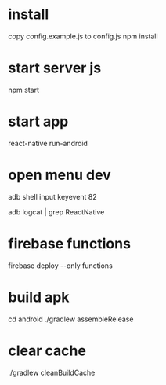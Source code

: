 # install
copy config.example.js to config.js
npm install

# start server js
npm start

# start app
react-native run-android

# open menu dev
adb shell input keyevent 82

adb logcat | grep ReactNative

# firebase functions
firebase deploy --only functions

# build apk
cd android
./gradlew assembleRelease

# clear cache
./gradlew cleanBuildCache

